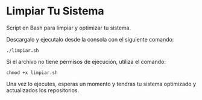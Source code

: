 # Limpiar Tu Sistema
Script en Bash para limpiar y optimizar tu sistema.

Descargalo y ejecutalo desde la consola con el siguiente comando:
```
./limpiar.sh
```

Si el archivo no tiene permisos de ejecución, utiliza el comando:
```
chmod +x limpiar.sh
```

Una vez lo ejecutes, esperas un momento y tendras tu sistema
optimizado y actualizados los repositorios.
